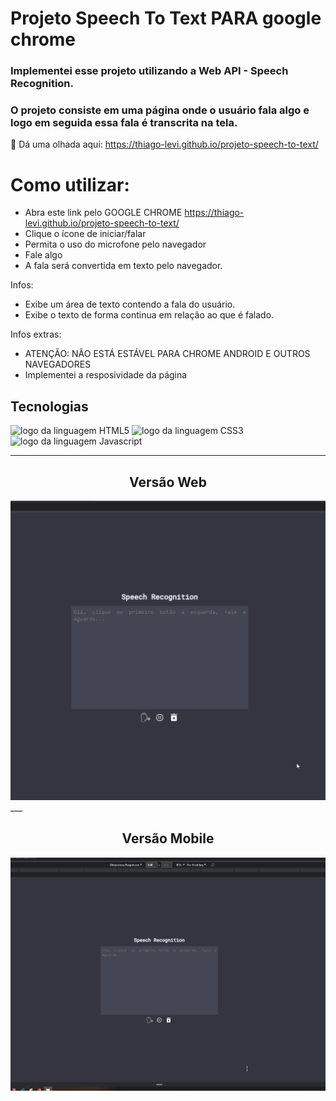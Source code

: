 
# Projeto Speech To Text PARA google chrome

### Implementei esse projeto utilizando a Web API - Speech Recognition. 
### O projeto consiste em uma página onde o usuário fala algo e logo em seguida essa fala é transcrita na tela.

👀 Dá uma olhada aqui: <https://thiago-levi.github.io/projeto-speech-to-text/>

# Como utilizar:
- Abra este link pelo GOOGLE CHROME <https://thiago-levi.github.io/projeto-speech-to-text/>
- Clique o ícone de iniciar/falar
- Permita o uso do microfone pelo navegador
- Fale algo
- A fala será convertida em texto pelo navegador.

Infos:
- Exibe um área de texto contendo a fala do usuário.
- Exibe o texto de forma continua em relação ao que é falado.

Infos extras:
- ATENÇÃO: NÃO ESTÁ ESTÁVEL PARA CHROME ANDROID E OUTROS NAVEGADORES
- Implementei a resposividade da página

## Tecnologias

<img alt="logo da linguagem HTML5" src="https://img.shields.io/badge/HTML5-E34F26?style=for-the-badge&logo=html5&logoColor=white"> <img alt="logo da linguagem CSS3" src="https://img.shields.io/badge/CSS3-1572B6?style=for-the-badge&logo=css3&logoColor=white"> <img alt="logo da linguagem Javascript" src="https://img.shields.io/badge/JavaScript-323330?style=for-the-badge&logo=javascript&logoColor=F7DF1E">

---

<h2 align="center">Versão Web</h2>

<img src="./src/img/tela01.gif" alt="Gif de uma página de captura de som para texto"> 
___

<h2 align="center">Versão Mobile</h2>
<img src="./src/img/tela02.gif" alt="Gif de uma página de busca de captura de som para texto">
